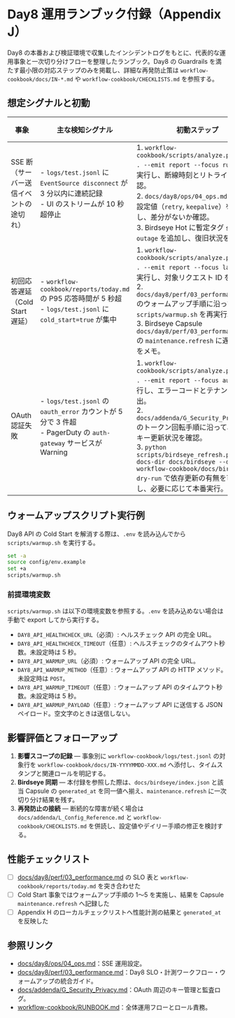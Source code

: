 # Day8 運用ランブック付録（Appendix J）

Day8 の本番および検証環境で収集したインシデントログをもとに、代表的な運用事象と一次切り分けフローを整理したランブック。Day8 の Guardrails を満たす最小限の対応ステップのみを掲載し、詳細な再発防止策は `workflow-cookbook/docs/IN-*.md` や `workflow-cookbook/CHECKLISTS.md` を参照する。

## 想定シグナルと初動

| 事象 | 主な検知シグナル | 初動ステップ | エスカレーション基準 |
| --- | --- | --- | --- |
| SSE 断（サーバー送信イベントの途切れ） | - `logs/test.jsonl` に `EventSource disconnect` が 3 分以内に連続記録<br>- UI のストリームが 10 秒超停止 | 1. `workflow-cookbook/scripts/analyze.py --root . --emit report --focus runtime` を実行し、断線時刻とリトライ回数を確認。<br>2. `docs/day8/ops/04_ops.md` の SSE 設定値（`retry`, `keepalive`）を比較し、差分がないか確認。<br>3. Birdseye Hot に暫定タグ `sse-outage` を追加し、復旧状況を共有。 | - 断が 5 分以上継続<br>- リトライ回数が Guardrail 上限（10 回）を超過 |
| 初回応答遅延（Cold Start 遅延） | - `workflow-cookbook/reports/today.md` の P95 応答時間が 5 秒超<br>- `logs/test.jsonl` に `cold_start=true` が集中 | 1. `workflow-cookbook/scripts/analyze.py --root . --emit report --focus latency` を実行し、対象リクエスト ID を特定。<br>2. `docs/day8/perf/03_performance.md` のウォームアップ手順に沿って `scripts/warmup.sh` を再実行。<br>3. Birdseye Capsule `docs/day8/perf/03_performance.md` の `maintenance.refresh` に遅延計測値をメモ。 | - P95 が 10 分間改善しない<br>- SLA 2 分超のリクエストが 3 件以上 |
| OAuth 認証失敗 | - `logs/test.jsonl` の `oauth_error` カウントが 5 分で 3 件超<br>- PagerDuty の `auth-gateway` サービスが Warning | 1. `workflow-cookbook/scripts/analyze.py --root . --emit report --focus auth` を実行し、エラーコードとテナントを抽出。<br>2. `docs/addenda/G_Security_Privacy.md` のトークン回転手順に沿って、直近のキー更新状況を確認。<br>3. `python scripts/birdseye_refresh.py --docs-dir docs/birdseye --docs-dir workflow-cookbook/docs/birdseye --dry-run` で依存更新の有無を可視化し、必要に応じて本番実行。 | - `invalid_client` が連続 5 件<br>- 管理者テナントの `invalid_grant` が発生 |

## ウォームアップスクリプト実行例

Day8 API の Cold Start を解消する際は、`.env` を読み込んでから `scripts/warmup.sh` を実行する。

```bash
set -a
source config/env.example
set +a
scripts/warmup.sh
```

### 前提環境変数

`scripts/warmup.sh` は以下の環境変数を参照する。`.env` を読み込めない場合は手動で export してから実行する。

- `DAY8_API_HEALTHCHECK_URL`（必須）: ヘルスチェック API の完全 URL。
- `DAY8_API_HEALTHCHECK_TIMEOUT`（任意）: ヘルスチェックのタイムアウト秒数。未設定時は 5 秒。
- `DAY8_API_WARMUP_URL`（必須）: ウォームアップ API の完全 URL。
- `DAY8_API_WARMUP_METHOD`（任意）: ウォームアップ API の HTTP メソッド。未設定時は `POST`。
- `DAY8_API_WARMUP_TIMEOUT`（任意）: ウォームアップ API のタイムアウト秒数。未設定時は 5 秒。
- `DAY8_API_WARMUP_PAYLOAD`（任意）: ウォームアップ API に送信する JSON ペイロード。空文字のときは送信しない。

## 影響評価とフォローアップ

1. **影響スコープの記録** — 事象別に `workflow-cookbook/logs/test.jsonl` の対象行を `workflow-cookbook/docs/IN-YYYYMMDD-XXX.md` へ添付し、タイムスタンプと関連ロールを明記する。
2. **Birdseye 同期** — 本付録を参照した際は、`docs/birdseye/index.json` と該当 Capsule の `generated_at` を同一値へ揃え、`maintenance.refresh` に一次切り分け結果を残す。
3. **再発防止の接続** — 断続的な障害が続く場合は `docs/addenda/L_Config_Reference.md` と `workflow-cookbook/CHECKLISTS.md` を併読し、設定値やデイリー手順の修正を検討する。

## 性能チェックリスト

- [ ] [docs/day8/perf/03_performance.md](../day8/perf/03_performance.md) の SLO 表と `workflow-cookbook/reports/today.md` を突き合わせた
- [ ] Cold Start 事象ではウォームアップ手順の 1〜5 を実施し、結果を Capsule `maintenance.refresh` へ記録した
- [ ] Appendix H のローカルチェックリストへ性能計測の結果と `generated_at` を反映した

## 参照リンク

- [docs/day8/ops/04_ops.md](../day8/ops/04_ops.md)：SSE 運用設定。
- [docs/day8/perf/03_performance.md](../day8/perf/03_performance.md)：Day8 SLO・計測ワークフロー・ウォームアップの統合ガイド。
- [docs/addenda/G_Security_Privacy.md](G_Security_Privacy.md)：OAuth 周辺のキー管理と監査ログ。
- [workflow-cookbook/RUNBOOK.md](../../workflow-cookbook/RUNBOOK.md)：全体運用フローとロール責務。
